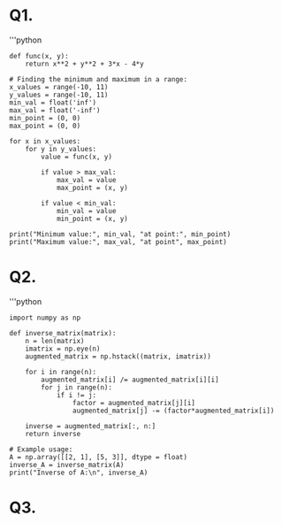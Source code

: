 # Q1. 
'''python

    def func(x, y):
        return x**2 + y**2 + 3*x - 4*y
    
    # Finding the minimum and maximum in a range:
    x_values = range(-10, 11)
    y_values = range(-10, 11)
    min_val = float('inf')
    max_val = float('-inf')
    min_point = (0, 0)
    max_point = (0, 0)
    
    for x in x_values:
        for y in y_values:
            value = func(x, y)
    
            if value > max_val:
                max_val = value
                max_point = (x, y)
                
            if value < min_val:
                min_val = value
                min_point = (x, y)
    
    print("Minimum value:", min_val, "at point:", min_point)
    print("Maximum value:", max_val, "at point", max_point) 



# Q2. 
'''python

    import numpy as np
    
    def inverse_matrix(matrix):
        n = len(matrix)
        imatrix = np.eye(n)
        augmented_matrix = np.hstack((matrix, imatrix))
    
        for i in range(n):
            augmented_matrix[i] /= augmented_matrix[i][i]
            for j in range(n):
                if i != j:
                    factor = augmented_matrix[j][i]
                    augmented_matrix[j] -= (factor*augmented_matrix[i])
    
        inverse = augmented_matrix[:, n:] 
        return inverse
    
    # Example usage:
    A = np.array([[2, 1], [5, 3]], dtype = float)
    inverse_A = inverse_matrix(A)
    print("Inverse of A:\n", inverse_A)

# Q3. 



    
